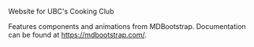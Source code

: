 Website for UBC's Cooking Club

Features components and animations from MDBootstrap. Documentation can be found at https://mdbootstrap.com/.
